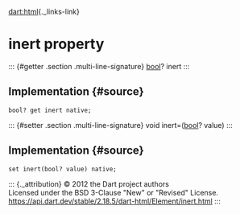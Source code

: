 [dart:html](../../dart-html/dart-html-library){._links-link}

inert property
==============

::: {#getter .section .multi-line-signature}
[bool](../../dart-core/bool-class)? inert
:::

Implementation {#source}
--------------

``` {.language-dart data-language="dart"}
bool? get inert native;
```

::: {#setter .section .multi-line-signature}
void inert=([bool](../../dart-core/bool-class)? value)
:::

Implementation {#source}
--------------

``` {.language-dart data-language="dart"}
set inert(bool? value) native;
```

::: {._attribution}
© 2012 the Dart project authors\
Licensed under the BSD 3-Clause \"New\" or \"Revised\" License.\
<https://api.dart.dev/stable/2.18.5/dart-html/Element/inert.html>
:::
